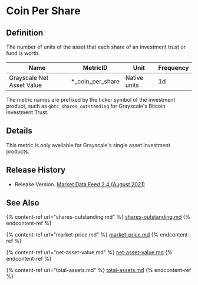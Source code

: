 # Coin Per Share

## Definition

The number of units of the asset that each share of an investment trust or fund is worth.

| Name                      | MetricID             | Unit         | Frequency |
| ------------------------- | -------------------- | ------------ | --------- |
| Grayscale Net Asset Value | \*\_coin\_per\_share | Native units | 1d        |

The metric names are prefixed by the ticker symbol of the investment product, such as `gbtc_shares_outstanding` for Grayscale's Bitcoin Investment Trust.

## Details

This metric is only available for Grayscale's single asset investment products.

## Release History

* Release Version. [Market Data Feed 2.4 (August 2021)](https://coinmetrics.io/cm-market-data-feed-v2-4-release-notes/)

## See Also

{% content-ref url="shares-outstanding.md" %}
[shares-outstanding.md](shares-outstanding.md)
{% endcontent-ref %}

{% content-ref url="market-price.md" %}
[market-price.md](market-price.md)
{% endcontent-ref %}

{% content-ref url="net-asset-value.md" %}
[net-asset-value.md](net-asset-value.md)
{% endcontent-ref %}

{% content-ref url="total-assets.md" %}
[total-assets.md](total-assets.md)
{% endcontent-ref %}
